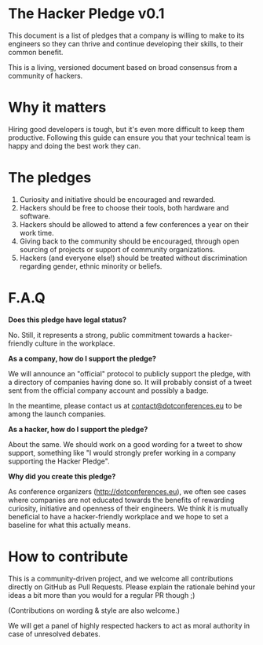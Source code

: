The Hacker Pledge v0.1
======================

This document is a list of pledges that a company is willing to make to its engineers so they can thrive and continue developing their skills, to their common benefit.

This is a living, versioned document based on broad consensus from a community of hackers.

Why it matters
===========

Hiring good developers is tough, but it's even more difficult to keep them productive. Following this guide can ensure you that your technical team is happy and doing the best work they can.

The pledges
===========

 1. Curiosity and initiative should be encouraged and rewarded.
 2. Hackers should be free to choose their tools, both hardware and software.
 3. Hackers should be allowed to attend a few conferences a year on their work time.
 4. Giving back to the community should be encouraged, through open sourcing of projects or support of community organizations.
 5. Hackers (and everyone else!) should be treated without discrimination regarding gender, ethnic minority or beliefs.


F.A.Q
=====
 
**Does this pledge have legal status?**

No. Still, it represents a strong, public commitment towards a hacker-friendly culture in the workplace.

**As a company, how do I support the pledge?**

We will announce an "official" protocol to publicly support the pledge, with a directory of companies having done so. It will probably consist of a tweet sent from the official company account and possibly a badge.

In the meantime, please contact us at contact@dotconferences.eu to be among the launch companies.

**As a hacker, how do I support the pledge?**

About the same. We should work on a good wording for a tweet to show support, something like "I would strongly prefer working in a company supporting the Hacker Pledge".

**Why did you create this pledge?**

As conference organizers (http://dotconferences.eu), we often see cases where companies are not educated towards the benefits of rewarding curiosity, initiative and openness of their engineers. We think it is mutually beneficial to have a hacker-friendly workplace and we hope to set a baseline for what this actually means.


How to contribute
=================

This is a community-driven project, and we welcome all contributions directly on GitHub as Pull Requests. Please explain the rationale behind your ideas a bit more than you would for a regular PR though ;)

(Contributions on wording & style are also welcome.)

We will get a panel of highly respected hackers to act as moral authority in case of unresolved debates.
